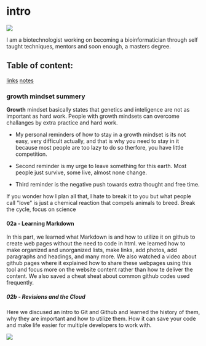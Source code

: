 # intro

![](https://cdn.shopify.com/s/files/1/0774/6999/products/FP_EPH_000013_WhosAwesome_large.jpg?v=1519230298)

I am a biotechnologist working on becoming a bioinformatician through self taught techniques, mentors and soon enough, a masters degree.

## Table of content:
[links](https://yanal1996.github.io/Class-Notes/reading)
[notes](notes.mk)

### growth mindset summery 
**Growth** mindset basically states that genetics and inteligence are not as important as hard work. People with growth mindsets can overcome challanges by extra practice and hard work. 

* My personal reminders of how to stay in a growth mindset is its not easy, very difficult actually, and that is why you need to stay in it because most people are too lazy to do so therfore, you have little competition. 

* Second reminder is my urge to leave something for this earth. Most people just survive, some live, almost none change. 

* Third reminder is the negative push towards extra thought and free time.

If you wonder how I plan all that, I hate to break it to you but what people call "love" is just a chemical reaction that compels animals to breed. Break the cycle, focus on science

#### 02a - Learning Markdown

In this part, we learned what Markdown is and how to utilize it on github to create web pages without the need to code in html. we learned how to make organized and unorganized lists, make links, add photos, add paragraphs and headings, and many more. We also watched a video about github pages where it explained how to share these webpages using this tool and focus more on the website content rather than how te deliver the content. We also saved a cheat sheat about common github codes used frequently.


##### 02b - Revisions and the Cloud

Here we discused an intro to Git and Github and learned the history of them, why they are important and how to utilize them. How it can save your code and make life easier for multiple developers to work with. 


![](https://ih1.redbubble.net/image.1289724957.1800/st,small,507x507-pad,600x600,f8f8f8.jpg)

